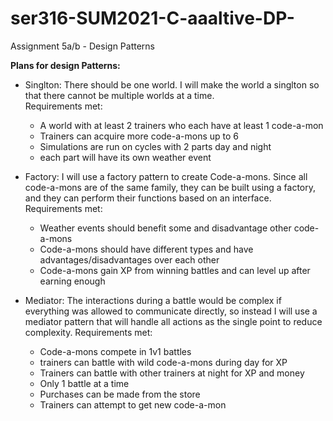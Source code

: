 # ser316-SUM2021-C-aaaltive-DP-
Assignment 5a/b - Design Patterns

**Plans for design Patterns:**

- Singlton: There should be one world.  I will make the world a singlton so that there cannot be multiple worlds at 
  a time.  
  Requirements met:
  - A world with at least 2 trainers who each have at least 1 code-a-mon
  - Trainers can acquire more code-a-mons up to 6
  - Simulations are run on cycles with 2 parts day and night 
  - each part will have its own weather event 

- Factory: I will use a factory pattern to create Code-a-mons.  Since all code-a-mons are of the same family, they can
  be built using a factory, and they can perform their functions based on an interface.
  Requirements met:
  - Weather events should benefit some and disadvantage other code-a-mons
  - Code-a-mons should have different types and have advantages/disadvantages over each other
  - Code-a-mons gain XP from winning battles and can level up after earning enough
  
- Mediator: The interactions during a battle would be complex if everything was allowed to communicate directly, so 
  instead I will use a mediator pattern that will handle all actions as the single point to reduce complexity.
  Requirements met:
  - Code-a-mons compete in 1v1 battles
  - trainers can battle with wild code-a-mons during day for XP
  - Trainers can battle with other trainers at night for XP and money
  - Only 1 battle at a time
  - Purchases can be made from the store
  - Trainers can attempt to get new code-a-mon
    
